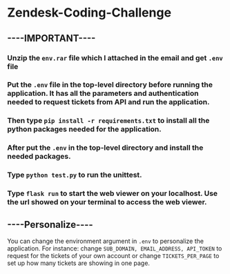 # Zendesk-Coding-Challenge

## ----IMPORTANT----
### Unzip the `env.rar` file which I attached in the email and get `.env` file
### Put the `.env` file in the top-level directory before running the application. It has all the parameters and authentication needed to request tickets from API and run the application.
### Then type `pip install -r requirements.txt` to install all the python packages needed for the application.

### After put the `.env` in the top-level directory and install the needed packages.
### Type `python test.py` to run the unittest.
### Type `flask run` to start the web viewer on your localhost. Use the url showed on your terminal to access the web viewer.
## ----Personalize----
You can change the environment argument in `.env` to personalize the application.
For instance: change `SUB_DOMAIN, EMAIL_ADDRESS, API_TOKEN` to request for the tickets of your own account or change `TICKETS_PER_PAGE` to set up how many tickets are showing in one page.
